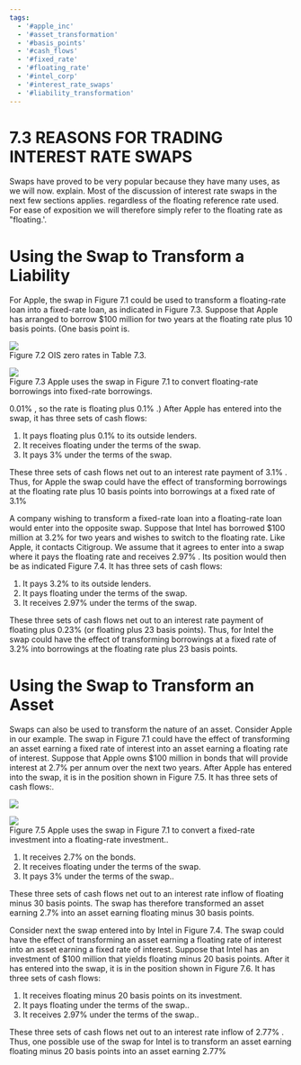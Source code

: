 ```yaml
---
tags:
  - '#apple_inc'
  - '#asset_transformation'
  - '#basis_points'
  - '#cash_flows'
  - '#fixed_rate'
  - '#floating_rate'
  - '#intel_corp'
  - '#interest_rate_swaps'
  - '#liability_transformation'
---
```

# 7.3 REASONS FOR TRADING INTEREST RATE SWAPS  

Swaps have proved to be very popular because they have many uses, as we will now. explain. Most of the discussion of interest rate swaps in the next few sections applies. regardless of the floating reference rate used. For ease of exposition we will therefore simply refer to the floating rate as "floating.'.  

# Using the Swap to Transform a Liability  

For Apple, the swap in Figure 7.1 could be used to transform a floating-rate loan into a fixed-rate loan, as indicated in Figure 7.3. Suppose that Apple has arranged to borrow $\$100$ million for two years at the floating rate plus 10 basis points. (One basis point is.  

![](images/2b6e13e8707de884bd83928b318a85d4573c379aaae30182f9a977afb100a7c3.jpg)  
Figure 7.2 OIS zero rates in Table 7.3.  

![](images/6b346c97cc7199b83a09029165e8192b009afceb58d8fddbb49680506d160df8.jpg)  
Figure 7.3 Apple uses the swap in Figure 7.1 to convert floating-rate borrowings into fixed-rate borrowings.  

$0.01\%$ , so the rate is floating plus $0.1\%$ .) After Apple has entered into the swap, it has three sets of cash flows:  

1. It pays floating plus $0.1\%$ to its outside lenders.   
2. It receives floating under the terms of the swap.   
3. It pays $3\%$ under the terms of the swap.  

These three sets of cash flows net out to an interest rate payment of $3.1\%$ . Thus, for Apple the swap could have the effect of transforming borrowings at the floating rate plus 10 basis points into borrowings at a fixed rate of $3.1\%$  

A company wishing to transform a fixed-rate loan into a floating-rate loan would enter into the opposite swap. Suppose that Intel has borrowed $\$100$ million at $3.2\%$ for two years and wishes to switch to the floating rate. Like Apple, it contacts Citigroup. We assume that it agrees to enter into a swap where it pays the floating rate and receives $2.97\%$ . Its position would then be as indicated Figure 7.4. It has three sets of cash flows:  

1. It pays $3.2\%$ to its outside lenders.   
2. It pays floating under the terms of the swap.   
3. It receives $2.97\%$ under the terms of the swap.  

These three sets of cash flows net out to an interest rate payment of floating plus $0.23\%$ (or floating plus 23 basis points). Thus, for Intel the swap could have the effect of transforming borrowings at a fixed rate of $3.2\%$ into borrowings at the floating rate plus 23 basis points.  

# Using the Swap to Transform an Asset  

Swaps can also be used to transform the nature of an asset. Consider Apple in our example. The swap in Figure 7.1 could have the effect of transforming an asset earning a fixed rate of interest into an asset earning a floating rate of interest. Suppose that Apple owns $\$100$ million in bonds that will provide interest at $2.7\%$ per annum over the next two years. After Apple has entered into the swap, it is in the position shown in Figure 7.5. It has three sets of cash flows:.  

![](images/c0c55da2eb68ad1696d4fe35dda428a9ba444c8763b6ecc4785c744ed755bc12.jpg)  

![](images/84ad513cf17cc463407dc0ea197e102732c0f29bab870dd363214de21530002f.jpg)  
Figure 7.5 Apple uses the swap in Figure 7.1 to convert a fixed-rate investment into a floating-rate investment..  

1. It receives $2.7\%$ on the bonds.   
2. It receives floating under the terms of the swap.   
3. It pays $3\%$ under the terms of the swap..  

These three sets of cash flows net out to an interest rate inflow of floating minus 30 basis points. The swap has therefore transformed an asset earning $2.7\%$ into an asset earning floating minus 30 basis points.  

Consider next the swap entered into by Intel in Figure 7.4. The swap could have the effect of transforming an asset earning a floating rate of interest into an asset earning a fixed rate of interest. Suppose that Intel has an investment of $\$100$ million that yields floating minus 20 basis points. After it has entered into the swap, it is in the position shown in Figure 7.6. It has three sets of cash flows:  

1. It receives floating minus 20 basis points on its investment.   
2. It pays floating under the terms of the swap..   
3. It receives $2.97\%$ under the terms of the swap..  

These three sets of cash flows net out to an interest rate inflow of $2.77\%$ . Thus, one possible use of the swap for Intel is to transform an asset earning floating minus 20 basis points into an asset earning $2.77\%$  
